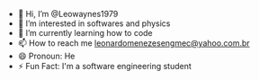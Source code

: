 - 👋 Hi, I’m @Leowaynes1979
- 👀 I’m interested in softwares and physics
- 🌱 I’m currently learning how to code
- 📫 How to reach me leonardomenezesengmec@yahoo.com.br
- 😄 Pronoun: He
- ⚡ Fun Fact: I'm a software engineering student

<!---
Leowaynes1979/Leowaynes1979 is a ✨ special ✨ repository because its `README.md` (this file) appears on your GitHub profile.
You can click the Preview link to take a look at your changes.
--->
